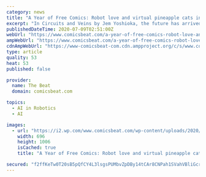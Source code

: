 ```yaml
---
category: news
title: "A Year of Free Comics: Robot love and virtual pineapple cats in CIRCUITS AND VEINS"
excerpt: "In Circuits and Veins by Jem Yoshioka, the future has arrived: artificial intelligence is a part of the landscape, and it’s common for people to purchase androids who work in their homes. However, in the backstory of Circuits and Veins,"
publishedDateTime: 2020-07-09T02:51:00Z
webUrl: "https://www.comicsbeat.com/a-year-of-free-comics-robot-love-and-virtual-pineapple-cats-in-circuits-and-veins/"
ampWebUrl: "https://www.comicsbeat.com/a-year-of-free-comics-robot-love-and-virtual-pineapple-cats-in-circuits-and-veins/amp/"
cdnAmpWebUrl: "https://www-comicsbeat-com.cdn.ampproject.org/c/s/www.comicsbeat.com/a-year-of-free-comics-robot-love-and-virtual-pineapple-cats-in-circuits-and-veins/amp/"
type: article
quality: 53
heat: 53
published: false

provider:
  name: The Beat
  domain: comicsbeat.com

topics:
  - AI in Robotics
  - AI

images:
  - url: "https://i2.wp.com/www.comicsbeat.com/wp-content/uploads/2020/07/New-neighbor.png?resize=696%2C1006&ssl=1"
    width: 696
    height: 1006
    isCached: true
    title: "A Year of Free Comics: Robot love and virtual pineapple cats in CIRCUITS AND VEINS"

secured: "f2ffKeTw0T20sB5pQfCY4L3lsgsPUMbvZpDBy14tCAr8CNPah1SVahVBliGcrXFaCw69I16iZKV3lx5KQPSG87OnWugnDPcwxS+OA1FBAKTabgcv0uXBbtUOOuG2LTGvIS43BN8f0FOBzd639093ZBDqpU9iTmb1gtil8xtbbk0btoQl0cVEl+43GYCSTW7k1IZWY1/K6HGYEepcN6mFO755YoFiIPbj6rC09c0Xb8GUy1ySN08suOTU/QX2OBxhnQGMebip6BO75R3tnhVIhqbbfslIeJ8DSlDcklTpCw7HN0/soVBU5XChjbfkuaKSquVY7QQsTZLVCt7fQnAFPw==;iSMrOCB3pbRFbwsrCwChag=="
---
```


